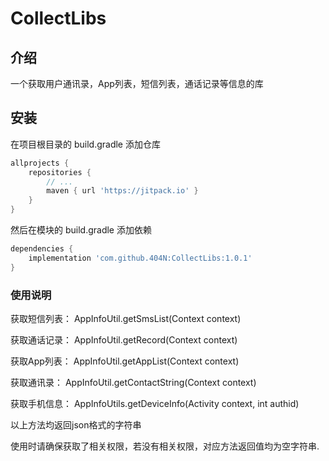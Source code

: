 # CollectLibs

## 介绍
一个获取用户通讯录，App列表，短信列表，通话记录等信息的库

## 安装

在项目根目录的 build.gradle 添加仓库

```groovy
allprojects {
    repositories {
        // ...
        maven { url 'https://jitpack.io' }
    }
}
```

然后在模块的 build.gradle 添加依赖

```groovy
dependencies {
    implementation 'com.github.404N:CollectLibs:1.0.1'
}
```

### 使用说明

获取短信列表：
AppInfoUtil.getSmsList(Context context)

获取通话记录：
AppInfoUtil.getRecord(Context context)

获取App列表：
AppInfoUtil.getAppList(Context context)

获取通讯录：
AppInfoUtil.getContactString(Context context)

获取手机信息：
AppInfoUtils.getDeviceInfo(Activity context, int authid)

以上方法均返回json格式的字符串


使用时请确保获取了相关权限，若没有相关权限，对应方法返回值均为空字符串.
